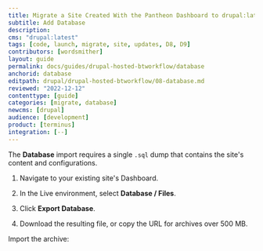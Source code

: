 ```yaml
---
title: Migrate a Site Created With the Pantheon Dashboard to drupal:latest + Build Tools
subtitle: Add Database
description: 
cms: "drupal:latest"
tags: [code, launch, migrate, site, updates, D8, D9]
contributors: [wordsmither]
layout: guide
permalink: docs/guides/drupal-hosted-btworkflow/database
anchorid: database
editpath: drupal/drupal-hosted-btworkflow/08-database.md
reviewed: "2022-12-12"
contenttype: [guide]
categories: [migrate, database]
newcms: [drupal]
audience: [development]
product: [terminus]
integration: [--]
---
```


The **Database** import requires a single `.sql` dump that contains the site's content and configurations.

1. Navigate to your existing site's Dashboard.

1. In the Live environment, select **<span class="fa fa-server"></span> Database / Files**.

1. Click **Export Database**.

1. Download the resulting file, or copy the URL for archives over 500 MB.

Import the archive:

<Partial file="drupal/migrate-add-database-part2.md" />
